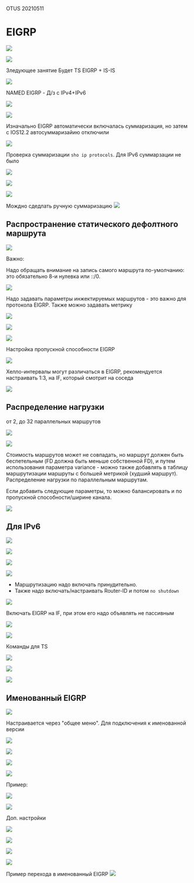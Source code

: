 OTUS 20210511

# EIGRP #

![](GIT/Myotus-networks/LECTURES/MODULE03/Lecture20/pictures/01.jpg)

![](GIT/Myotus-networks/LECTURES/MODULE03/Lecture20/pictures/02.jpg)

Зледующее занятие Будет TS EIGRP + IS-IS

![](GIT/Myotus-networks/LECTURES/MODULE03/Lecture20/pictures/03.jpg)

NAMED EIGRP - Д/з c IPv4+IPv6

![](GIT/Myotus-networks/LECTURES/MODULE03/Lecture20/pictures/04.jpg)


![](pictures/05.jpg)

Изначально EIGRP автоматически включалась суммаризация, но затем с IOS12.2 автосуммаризайию отключили

![](pictures/06.jpg)
 
Проверка суммаризации ```sho ip protocols```. Для IPv6 суммарзации не было

![](pictures/07.jpg)

![](pictures/08.jpg)

![](pictures/09.jpg)

Мождно сдедлать ручную суммаризацию
![](pictures/10.jpg)

## Распространение статического дефолтного маршрута

![](pictures/12.jpg)

Важно:

Надо обращать внимание на запись самого маршрута по-умолчанию: это обязательно 8-и нулевка или ::/0.

![](pictures/13.jpg)

Надо задавать параметры инжектируемых маршрутов - это важно для протокола EIGRP. Также можно задавать метрику

![](pictures/14.jpg)

![](pictures/15.jpg)

![](pictures/16.jpg)

Настройка пропускной способности EIGRP

![](pictures/17.jpg)

Хелло-интервалы могут различаться в EIGRP, рекомендуется настраивать 1:3, на IF, который смотрит на соседа

![](pictures/18.jpg)

## Распределение нагрузки

от 2, до 32 параллельных маршрутов

![](pictures/19.jpg)

![](pictures/20.jpg)

Стоимость маршрутов может не совпадать, но маршрут должен быть беспетельным (FD должна быть меньше собственной FD), и  путем использования параметра variance - можно также добавлять в таблицу маршрутизации маршруты с большей метрикой (худший маршрут). Распределение нагрузки по параллельным маршрутам.

Если добавить следующие параметры, то можно балансировать и по пропускной способности/ширине канала.

![](pictures/21.jpg)


## Для IPv6
![](pictures/22.jpg)

![](pictures/23.jpg)

![](pictures/24.jpg)

![](pictures/25.jpg)


- Маршрутизацию надо включать принудительно. 
- Также надо включать/настраивать Router-ID и потом ```no shutdown ```

![](pictures/27.jpg)

Включать EIGRP на IF, при этом его надо объявлять не пассивным

![](pictures/28.jpg)

![](pictures/29.jpg)

Команды для TS

![](pictures/30.jpg)

![](pictures/31.jpg)

![](pictures/32.jpg)

## Именованный EIGRP

![](pictures/33.jpg)

Настраивается через "общее меню". Для подключения к именованной версии

![](pictures/34.jpg)

![](pictures/35.jpg)

![](pictures/36.jpg)

![](pictures/37.jpg)

Пример: 

![](pictures/38.jpg)

![](pictures/39.jpg)

Доп. настройки

![](pictures/40.jpg)

![](pictures/41.jpg)

![](pictures/42.jpg)

![](pictures/43.jpg)

Пример перехода в именованный EIGRP
![](pictures/44.jpg)

